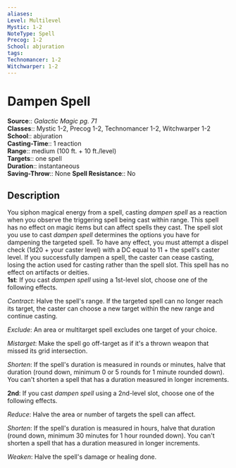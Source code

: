 ```yaml
---
aliases: 
Level: Multilevel
Mystic: 1-2
NoteType: Spell
Precog: 1-2
School: abjuration 
tags: 
Technomancer: 1-2
Witchwarper: 1-2
---
```


# Dampen Spell

**Source**:: _Galactic Magic pg. 71_  
**Classes**:: Mystic 1-2, Precog 1-2, Technomancer 1-2, Witchwarper 1-2  
**School**:: abjuration  
**Casting-Time**:: 1 reaction  
**Range**:: medium (100 ft. + 10 ft./level)  
**Targets**:: one spell  
**Duration**:: instantaneous  
**Saving-Throw**:: None
**Spell Resistance**:: No

## Description

You siphon magical energy from a spell, casting _dampen spell_ as a reaction when you observe the triggering spell being cast within range. This spell has no effect on magic items but can affect spells they cast. The spell slot you use to cast _dampen spell_ determines the options you have for dampening the targeted spell. To have any effect, you must attempt a dispel check (1d20 + your caster level) with a DC equal to 11 + the spell's caster level. If you successfully dampen a spell, the caster can cease casting, losing the action used for casting rather than the spell slot. This spell has no effect on artifacts or deities.  
**1st**: If you cast _dampen spell_ using a 1st-level slot, choose one of the following effects.

_Contract_: Halve the spell's range. If the targeted spell can no longer reach its target, the caster can choose a new target within the new range and continue casting.

_Exclude_: An area or multitarget spell excludes one target of your choice.

_Mistarget_: Make the spell go off-target as if it's a thrown weapon that missed its grid intersection.

_Shorten_: If the spell's duration is measured in rounds or minutes, halve that duration (round down, minimum 0 or 5 rounds for 1 minute rounded down). You can't shorten a spell that has a duration measured in longer increments.

**2nd**: If you cast _dampen spell_ using a 2nd-level slot, choose one of the following effects.

_Reduce_: Halve the area or number of targets the spell can affect.

_Shorten_: If the spell's duration is measured in hours, halve that duration (round down, minimum 30 minutes for 1 hour rounded down). You can't shorten a spell that has a duration measured in longer increments.

_Weaken_: Halve the spell's damage or healing done.
